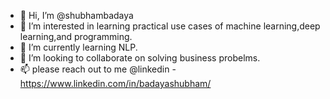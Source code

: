 - 👋 Hi, I’m @shubhambadaya
- 👀 I’m interested in learning practical use cases of machine learning,deep learning,and programming.
- 🌱 I’m currently learning NLP.
- 💞️ I’m looking to collaborate on solving business probelms.
- 📫 please reach out to me @linkedin - https://www.linkedin.com/in/badayashubham/

<!---
shubhambadaya/shubhambadaya is a ✨ special ✨ repository because its `README.md` (this file) appears on your GitHub profile.
You can click the Preview link to take a look at your changes.
--->
